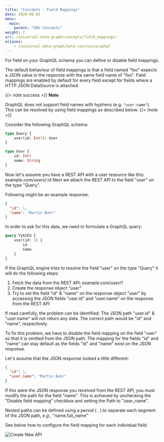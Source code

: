 ```yaml
---
title: "Concepts - Field Mappings"
date: 2020-06-03
menu:
  main:
    parent: "UDG Concepts"
weight: 2
url: /universal-data-graph/concepts/field_mappings/
aliases:
    - /universal-data-graph/data-sources/graphql
---
```


For field on your GraphQL schema you can define or disable field mappings.

The default behaviour of field mappings is that a field named "foo" expects a JSON value in the response with the same field name of "foo".
Field mappings are enabled by default for every field except for fields where a HTTP JSON DataSource is attached.

{{< note success >}}
**Note**  

GraphQL does not support field names with hyphens (e.g. `"user-name"`). This can be resolved by using field mappings as described below. 
{{< /note >}}

Consider the following GraphQL schema:

```graphql
type Query {
    user(id: Int!): User
}

type User {
    id: Int!
    name: String
}
```

Now let's assume you have a REST API with a user resource like this: example.com/users/:id
Next we attach the REST API to the field "user" on the type "Query".

Following might be an example response:

```json
{
  "id": 1,
  "name": "Martin Buhr"
}
```

In order to ask for this data, we need to formulate a GraphQL query:

```graphql
query TykCEO {
    user(id: 1) {
        id
        name
    }
}
```

If the GraphQL engine tries to resolve the field "user" on the type "Query" it will do the following steps:
1. Fetch the data from the REST API: example.com/user/1
2. Create the response object "user"
3. Try to set the field "id" & "name" on the response object "user" by accessing the JSON fields "user.id" and "user.name" on the response from the REST API

If read carefully, the problem can be identified:
The JSON path "user.id" & "user.name" will not return any data.
The correct path would be "id" and "name", respectively.

To fix this problem, we have to disable the field mapping on the field "user" so that it is omitted from the JSON path.
The mapping for the fields "id" and "name" can stay default as the fields "id" and "name" exist on the JSON response.

Let's assume that the JSON response looked a little different:

````json
{
  "id": 1,
  "user_name": "Martin Buhr"
}
````

If this were the JSON response you received from the REST API, you must modify the path for the field "name".
This is achieved by unchecking the "Disable field mapping" checkbox and setting the Path to "user_name".

Nested paths can be defined using a period ( . ) to separate each segment of the JSON path, *e.g.*, "name.full_name" 

See below how to configure the field mapping for each individual field.  

![Create New API](/docs/img/dashboard/udg/concepts/field_mappings.png)
